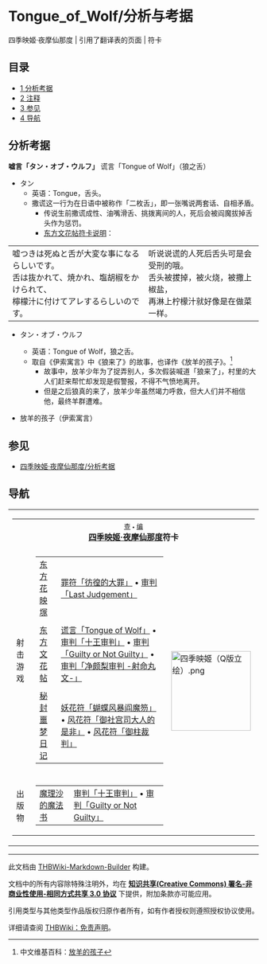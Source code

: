 # Tongue_of_Wolf/分析与考据

<!-- source html: G:\repos\THBWiki-Markdown-Builder\THBWikiMarkdown\Temp\main\5\50\ns0%3ATongue_of_Wolf%2F%E5%88%86%E6%9E%90%E4%B8%8E%E8%80%83%E6%8D%AE.html -->

四季映姬·夜摩仙那度 | 引用了翻译表的页面 | 符卡

## 目录

- [1 分析考据](#分析考据)
- [2 注释](#注释)
- [3 参见](#参见)
- [4 导航](#导航)




## 分析考据
  
 **嘘言「タン・オブ・ウルフ」**  谎言「Tongue of Wolf」（狼之舌）
  

- タン
  - 英语：Tongue，舌头。
  - 撒谎这一行为在日语中被称作「二枚舌」，即一张嘴说两套话、自相矛盾。
    - 传说生前撒谎成性、油嘴滑舌、挑拨离间的人，死后会被阎魔拔掉舌头作为惩罚。
    - [东方文花帖符卡说明](./东方文花帖-Level_10.md)：




<table><tbody><tr class="tt-content" id="Level_10-8" data-pos="&#91;&quot;Level 10&quot;,8&#93;"><td class="tt-ja" lang="ja"><div class="poem">嘘つきは死ぬと舌が大変な事になるらしいです。<br>舌は抜かれて、焼かれ、塩胡椒をかけられて、<br>檸檬汁に付けてアレするらしいのです。</div></td><td class="tt-zh" lang="zh"><div class="poem">听说说谎的人死后舌头可是会受刑的哦。<br>舌头被拔掉，被火烧，被撒上椒盐，<br>再淋上柠檬汁就好像是在做菜一样。</div></td></tr></tbody></table>


- タン・オブ・ウルフ
  - 英语：Tongue of Wolf，狼之舌。
  - 取自《伊索寓言》中《狼来了》的故事，也译作《放羊的孩子》。[^cite_note-1]
    - 故事中，放羊少年为了捉弄别人，多次假装喊道「狼来了」，村里的大人们赶来帮忙却发现是假警报，不得不气愤地离开。
    - 但是之后狼真的来了，放羊少年虽然竭力呼救，但大人们并不相信他，最终羊群遭难。



- [](./文件-放羊的孩子（伊索寓言）.jpg.md)放羊的孩子（伊索寓言）


[^cite_note-1]: 中文维基百科：[放羊的孩子](https://en.wikipedia.org/wiki/zh:放羊的孩子)

## 参见
- [四季映姬·夜摩仙那度/分析考据](./四季映姬·夜摩仙那度-分析考据.md)

## 导航

<table><tbody><tr><td><table cellspacing="0" class="nowraplinks mw-collapsible mw-collapsed" style="width:100%;;;"><tbody><tr><th style=";" colspan="3" class="navbox-title"><div class="navbar"><div class="noprint plainlinksneverexpand" style="background-color:transparent; padding:0; font-weight:normal; font-size:80%; white-space:nowrap;"><a href="./模板-四季映姬符卡导航.md" title="模板:四季映姬符卡导航"><span style=";;border:none;" title="查看这个模板">查</span></a>&#160;<span style="font-size:80%;">•</span>&#160;<a href="/index.php?title=%E6%A8%A1%E6%9D%BF:%E5%9B%9B%E5%AD%A3%E6%98%A0%E5%A7%AC%E7%AC%A6%E5%8D%A1%E5%AF%BC%E8%88%AA&amp;action=edit"><span style=";;border:none;" title="您可以编辑这个模板。请在储存变更之前先预览">编</span></a></div></div><span><a href="./四季映姬·夜摩仙那度.md" title="四季映姬·夜摩仙那度">四季映姬·夜摩仙那度</a>符卡</span></th></tr><tr><td></td></tr><tr><td class="navbox-group" style=";;">射击游戏</td><td style=";;" class="navbox-list navbox-odd"><div></div><table cellspacing="0" class="nowraplinks navbox-subgroup" style="width:100%;;;;"><tbody><tr><td class="navbox-group" style=";;"><div><a href="./东方花映塚.md" title="东方花映塚">东方花映塚</a></div></td><td style=";;" class="navbox-list navbox-odd"><div><a href="/%E7%BD%AA%E7%AC%A6%E3%80%8C%E5%BD%B7%E5%BE%A8%E7%9A%84%E5%A4%A7%E7%BD%AA%E3%80%8D" class="mw-redirect" title="罪符「彷徨的大罪」">罪符「彷徨的大罪」</a> &#8226; <a href="/%E5%AE%A1%E5%88%A4%E3%80%8CLast_Judgement%E3%80%8D" class="mw-redirect" title="审判「Last Judgement」">审判「Last Judgement」</a></div></td></tr><tr><td></td></tr><tr><td class="navbox-group" style=";;"><div><a href="./东方文花帖.md" title="东方文花帖">东方文花帖</a></div></td><td style=";;" class="navbox-list navbox-even"><div><a href="/%E8%B0%8E%E8%A8%80%E3%80%8CTongue_of_Wolf%E3%80%8D" class="mw-redirect" title="谎言「Tongue of Wolf」">谎言「Tongue of Wolf」</a> &#8226; <a href="/%E5%AE%A1%E5%88%A4%E3%80%8C%E5%8D%81%E7%8E%8B%E5%AE%A1%E5%88%A4%E3%80%8D" class="mw-redirect" title="审判「十王审判」">审判「十王审判」</a> &#8226; <a href="/%E5%AE%A1%E5%88%A4%E3%80%8CGuilty_or_Not_Guilty%E3%80%8D" class="mw-redirect" title="审判「Guilty or Not Guilty」">审判「Guilty or Not Guilty」</a> &#8226; <a href="/%E5%AE%A1%E5%88%A4%E3%80%8C%E5%87%80%E9%A2%87%E6%A2%A8%E5%AE%A1%E5%88%A4_-%E5%B0%84%E5%91%BD%E4%B8%B8%E6%96%87-%E3%80%8D" class="mw-redirect" title="审判「净颇梨审判 -射命丸文-」">审判「净颇梨审判 -射命丸文-」</a></div></td></tr><tr><td></td></tr><tr><td class="navbox-group" style=";;"><div><a href="./秘封噩梦日记.md" title="秘封噩梦日记">秘封噩梦日记</a></div></td><td style=";;" class="navbox-list navbox-odd"><div><a href="/%E5%A6%96%E8%8A%B1%E7%AC%A6%E3%80%8C%E8%9D%B4%E8%9D%B6%E9%A3%8E%E6%9A%B4%E9%98%8E%E9%AD%94%E7%AC%8F%E3%80%8D" class="mw-redirect" title="妖花符「蝴蝶风暴阎魔笏」">妖花符「蝴蝶风暴阎魔笏」</a> &#8226; <a href="/%E9%A3%8E%E8%8A%B1%E7%AC%A6%E3%80%8C%E5%BE%A1%E7%A4%BE%E5%AE%AB%E5%8F%B8%E5%A4%A7%E4%BA%BA%E7%9A%84%E6%98%AF%E9%9D%9E%E3%80%8D" class="mw-redirect" title="风花符「御社宫司大人的是非」">风花符「御社宫司大人的是非」</a> &#8226; <a href="/%E9%A3%8E%E8%8A%B1%E7%AC%A6%E3%80%8C%E5%BE%A1%E6%9F%B1%E8%A3%81%E5%88%A4%E3%80%8D" class="mw-redirect" title="风花符「御柱裁判」">风花符「御柱裁判」</a></div></td></tr></tbody></table><div></div></td><td class="navbox-image" style="" rowspan="3"><a href="./文件-四季映姬（Q版立绘）.png.md" class="image"><img alt="四季映姬（Q版立绘）.png" src="https://upload.thwiki.cc/thumb/6/6c/%E5%9B%9B%E5%AD%A3%E6%98%A0%E5%A7%AC%EF%BC%88Q%E7%89%88%E7%AB%8B%E7%BB%98%EF%BC%89.png/160px-%E5%9B%9B%E5%AD%A3%E6%98%A0%E5%A7%AC%EF%BC%88Q%E7%89%88%E7%AB%8B%E7%BB%98%EF%BC%89.png" decoding="async" loading="lazy" width="160" height="160" srcset="https://upload.thwiki.cc/thumb/6/6c/%E5%9B%9B%E5%AD%A3%E6%98%A0%E5%A7%AC%EF%BC%88Q%E7%89%88%E7%AB%8B%E7%BB%98%EF%BC%89.png/240px-%E5%9B%9B%E5%AD%A3%E6%98%A0%E5%A7%AC%EF%BC%88Q%E7%89%88%E7%AB%8B%E7%BB%98%EF%BC%89.png 1.5x, https://upload.thwiki.cc/thumb/6/6c/%E5%9B%9B%E5%AD%A3%E6%98%A0%E5%A7%AC%EF%BC%88Q%E7%89%88%E7%AB%8B%E7%BB%98%EF%BC%89.png/320px-%E5%9B%9B%E5%AD%A3%E6%98%A0%E5%A7%AC%EF%BC%88Q%E7%89%88%E7%AB%8B%E7%BB%98%EF%BC%89.png 2x" data-file-width="500" data-file-height="500"></a></td></tr><tr><td></td></tr><tr><td class="navbox-group" style=";;">出版物</td><td style=";;" class="navbox-list navbox-even"><div></div><table cellspacing="0" class="nowraplinks navbox-subgroup" style="width:100%;;;;"><tbody><tr><td class="navbox-group" style=";;"><div><a href="/%E9%AD%94%E7%90%86%E6%B2%99%E7%9A%84%E9%AD%94%E6%B3%95%E4%B9%A6" class="mw-redirect" title="魔理沙的魔法书">魔理沙的魔法书</a></div></td><td style=";;" class="navbox-list navbox-odd"><div><a href="/%E5%AE%A1%E5%88%A4%E3%80%8C%E5%8D%81%E7%8E%8B%E5%AE%A1%E5%88%A4%E3%80%8D" class="mw-redirect" title="审判「十王审判」">审判「十王审判」</a> &#8226; <a href="/%E5%AE%A1%E5%88%A4%E3%80%8CGuilty_or_Not_Guilty%E3%80%8D" class="mw-redirect" title="审判「Guilty or Not Guilty」">审判「Guilty or Not Guilty」</a></div></td></tr></tbody></table><div></div></td></tr></tbody></table></td></tr></tbody></table>






---

此文档由 [THBWiki-Markdown-Builder](https://github.com/Delsin-Yu/THBWiki-Markdown-Builder) 构建。

文档中的所有内容除特殊注明外，均在 [**知识共享(Creative Commons) 署名-非商业性使用-相同方式共享 3.0 协议**](https://creativecommons.org/licenses/by-sa/3.0/deed.zh-hans) 下提供，附加条款亦可能应用。

引用类型与其他类型作品版权归原作者所有，如有作者授权则遵照授权协议使用。

详细请查阅 [THBWiki：免责声明](https://thbwiki.cc/THBWiki:%E5%85%8D%E8%B4%A3%E5%A3%B0%E6%98%8E)。

